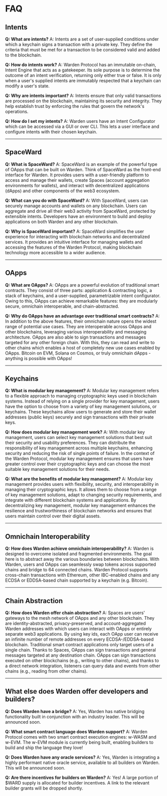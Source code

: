 # FAQ

## Intents

**Q: What are intents?** 
A: Intents are a set of user-supplied conditions under which a keychain signs a transaction with a private key. They define the criteria that must be met for a transaction to be considered valid and added to the blockchain.

**Q: How do intents work?**
A: Warden Protocol has an immutable on-chain, Intent Engine that acts as a gatekeeper. Its sole purpose is to determine the outcome of an intent verification, returning only either true or false. It is only when a user's supplied intents are immutably respected that a keychain can modify a user's state.

**Q: Why are intents important?** 
A: Intents ensure that only valid transactions are processed on the blockchain, maintaining its security and integrity. They help establish trust by enforcing the rules that govern the network's operations.

**Q: How do I set my intents?** 
A: Warden users have an Intent Configurator which can be accessed via a GUI or over CLI. This lets a user interface and configure intents with their chosen keychain.

***  

## SpaceWard

**Q: What is SpaceWard?** 
A: SpaceWard is an example of the powerful type of OApps that can be built on Warden. Think of SpaceWard as the front-end interface for Warden. It provides users with a user-friendly platform to access and manage their wallets, create Spaces (account aggregation environments for wallets), and interact with decentralized applications (dApps) and other components of the web3 ecosystem.

**Q: What can you do with SpaceWard?** 
A: With SpaceWard, users can securely manage accounts and wallets on any blockchain. Users can aggregate and drive all their web3 activity from SpaceWard, protected by extensible intents. Developers have an environment to build and deploy applications on both Warden and any other blockchain.

  

**Q: Why is SpaceWard important?** 
A: SpaceWard simplifies the user experience for interacting with blockchain networks and decentralized services. It provides an intuitive interface for managing wallets and accessing the features of the Warden Protocol, making blockchain technology more accessible to a wider audience.

***

## OApps  

**Q: What are OApps?** 
A: OApps are a powerful evolution of traditional smart contracts. They consist of three parts: application & contracting logic, a stack of keychains, and a user-supplied, parametrizable intent configurator. Owing to this, OApps can achieve remarkable features: they are modularly secure, omnichain interoperable, and chain-abstracted.

**Q: Why do OApps have an advantage over traditional smart contracts?** 
A: In addition to the above features, their omnichain nature opens the widest range of potential use cases. They are interoperable across OApps and other blockchains, leveraging various interoperability and messaging architecture. OApps are also able to sign transactions and messages targeted for any other foreign chain. With this, they can read and write to other chains which enables a host of completely new use cases enabled by OApps. Bitcoin on EVM, Solana on Cosmos, or truly omnichain dApps - anything is possible with OApps!

***

## Keychains

**Q: What is modular key management?** 
A: Modular key management refers to a flexible approach to managing cryptographic keys used in blockchain systems. Instead of relying on a single provider for key management, users have the option to choose from a variety of key management solutions, or keychains. These keychains allow users to generate and store their wallet addresses (public keys) securely and sign transactions with their private keys.

  
**Q: How does modular key management work?** 
A: With modular key management, users can select key management solutions that best suit their security and usability preferences. They can distribute the responsibility of key management across multiple keychains, enhancing security and reducing the risk of single points of failure. In the context of the Warden Protocol, modular key management ensures that users have greater control over their cryptographic keys and can choose the most suitable key management solutions for their needs.


**Q: What are the benefits of modular key management?** 
A: Modular key management provides users with flexibility, security, and interoperability in managing their cryptographic keys. It allows them to choose from a range of key management solutions, adapt to changing security requirements, and integrate with different blockchain systems and applications. By decentralizing key management, modular key management enhances the resilience and trustworthiness of blockchain networks and ensures that users maintain control over their digital assets.

 ***

## Omnichain Interoperability

**Q: How does Warden achieve omnichain interoperability?** 
A: Warden is designed to overcome isolated and fragmented environments. The goal here is to abstract away the various boundaries between blockchains. With Warden, users and OApps can seamlessly swap tokens across supported chains and bridge to 64 connected chains. Warden Protocol supports cross-chain transactions with Ethereum, other IBC-enabled chains and any ECDSA or EDDSA-based chain supported by a keychain (e.g. Bitcoin).

***

## Chain Abstraction

**Q: How does Warden offer chain abstraction?** 
A: Spaces are users' gateways to the mesh network of OApps and any other blockchain. They are identity-abstracted, privacy-preserved, and account-aggregated Warden addresses with which users can interact with OApps or entirely separate web3 applications. By using key ids, each OApp user can receive an infinite number of remote addresses on every ECDSA-/EDDSA-based blockchain. Traditional smart contract applications only target users of a single chain. Thanks to Spaces, OApps can sign transactions and general messages targeted at any destination chain. OApps can sign transactions executed on other blockchains (e.g., writing to other chains), and thanks to a direct network integration, listeners can query data and events from other chains (e.g., reading from other chains).

 ***

## What else does Warden offer developers and builders?

**Q: Does Warden have a bridge?**
A: Yes, Warden has native bridging functionality built in conjunction with an industry leader. This will be announced soon.

**Q: What smart contract language does Warden support?** 
A: Warden Protocol comes with two smart contract execution engines: w-WASM and w-EVM. The w-EVM module is currently being built, enabling builders to build and ship the language they love!

**Q: Does Warden have any oracle services?** 
A: Yes, Warden is integrating a highly performant native oracle service, available to all builders on Warden. This will be announced soon.

**Q: Are there incentives for builders on Warden?** 
A: Yes! A large portion of $WARD supply is allocated for builder incentives. A link to the relevant builder grants will be dropped shortly.